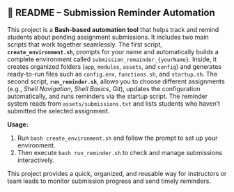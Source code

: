 ## 🧾 README – Submission Reminder Automation

This project is a **Bash-based automation tool** that helps track and remind students about pending assignment submissions. It includes two main scripts that work together seamlessly. The first script, **`create_environment.sh`**, prompts for your name and automatically builds a complete environment called `submission_remainder_{yourName}`. Inside, it creates organized folders (`app`, `modules`, `assets`, and `config`) and generates ready-to-run files such as `config.env`, `functions.sh`, and `startup.sh`. The second script, **`run_reminder.sh`**, allows you to choose different assignments (e.g., *Shell Navigation*, *Shell Basics*, *Git*), updates the configuration automatically, and runs reminders via the startup script. The reminder system reads from `assets/submissions.txt` and lists students who haven’t submitted the selected assignment.

**Usage:**

1. Run `bash create_environment.sh` and follow the prompt to set up your environment.
2. Then execute `bash run_reminder.sh` to check and manage submissions interactively.

This project provides a quick, organized, and reusable way for instructors or team leads to monitor submission progress and send timely reminders.

